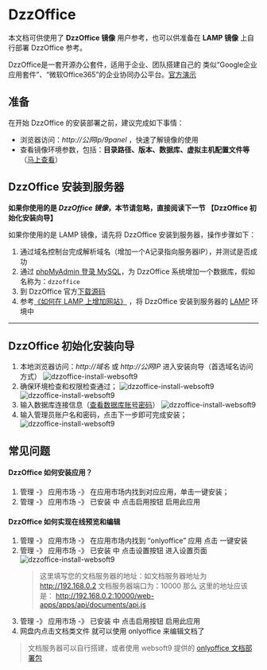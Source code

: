 # DzzOffice

本文档可供使用了 **DzzOffice 镜像** 用户参考，也可以供准备在 **LAMP 镜像** 上自行部署 DzzOffice 参考。

DzzOffice是一套开源办公套件，适用于企业、团队搭建自己的 类似“Google企业应用套件”、“微软Office365”的企业协同办公平台。[官方演示](http://demo.dzzoffice.com/)

## 准备

在开始 DzzOffice 的安装部署之前，建议完成如下事情：

* 浏览器访问：*http://公网ip/9panel* ，快速了解镜像的使用
* 查看镜像环境参数，包括：**目录路径、版本、数据库、虚拟主机配置文件等** （[马上查看](https://support.websoft9.com/docs/lamp/zh/stack-components.html)）

## DzzOffice 安装到服务器

**如果你使用的是 *DzzOffice 镜像*，本节请忽略，直接阅读下一节 【DzzOffice 初始化安装向导】**

如果你使用的是 LAMP 镜像，请先将 DzzOffice 安装到服务器，操作步骤如下：

1. 通过域名控制台完成解析域名（增加一个A记录指向服务器IP），并测试是否成功
2. 通过 [phpMyAdmin 登录 MySQL](https://support.websoft9.com/docs/lamp/zh/admin-mysql.html)，为 DzzOffice 系统增加一个数据库，假如名称为：`dzzoffice`
3. 到 DzzOffice 官方[下载源码](https://github.com/zyx0814/dzzoffice/releases/)
4. 参考[《如何在 LAMP 上增加网站》](https://support.websoft9.com/docs/lamp/zh/solution-deployment.html#安装第二个网站) ，将 DzzOffice 安装到服务器的 [LAMP](https://support.websoft9.com/docs/lamp/zh/) 环境中

---

## DzzOffice 初始化安装向导

1. 本地浏览器访问：*http://域名* 或 *http://公网IP* 进入安装向导（首选域名访问方式）
	 ![dzzoffice-install-websoft9](http://libs.websoft9.com/Websoft9/DocsPicture/zh/dzzoffice/dzzoffice-install-1-websoft9.png)
2. 确保环境检查和权限检查通过；
	 ![dzzoffice-install-websoft9](http://libs.websoft9.com/Websoft9/DocsPicture/zh/dzzoffice/dzzoffice-install-2-websoft9.png)
	 ![dzzoffice-install-websoft9](http://libs.websoft9.com/Websoft9/DocsPicture/zh/dzzoffice/dzzoffice-install-3-websoft9.png)
3. 输入数据库连接信息（[查看数据库账号密码](https://support.websoft9.com/docs/lamp/zh/stack-accounts.html)）
	![dzzoffice-install-websoft9](http://libs.websoft9.com/Websoft9/DocsPicture/zh/dzzoffice/dzzoffice-install-4-websoft9.png)
4. 输入管理员账户名和密码，点击下一步即可完成安装；
	![dzzoffice-install-websoft9](http://libs.websoft9.com/Websoft9/DocsPicture/zh/dzzoffice/dzzoffice-install-5-websoft9.png)

## 常见问题

#### DzzOffice 如何安装应用？

1. 管理 -》 应用市场 -》 在应用市场内找到对应应用，单击一键安装；
2. 管理 -》 应用市场 -》 已安装 中 点击启用按钮 启用此应用

#### DzzOffice 如何实现在线预览和编辑

1. 管理 -》 应用市场 -》 在应用市场内找到 “onlyoffice” 应用 点击 一键安装
2. 管理 -》 应用市场 -》 已安装 中 点击设置按钮 进入设置页面
	![dzzoffice-install-websoft9](http://libs.websoft9.com/Websoft9/DocsPicture/zh/dzzoffice/dzzoffice-preview-1-websoft9.png)
   > 这里填写您的文档服务器的地址：如文档服务器地址为 http://192.168.0.2 文档服务器端口为：10000 那么 这里的地址应该是：
http://192.168.0.2:10000/web-apps/apps/api/documents/api.js
3. 管理 -》 应用市场 -》 已安装 中 点击启用按钮 启用此应用
4. 网盘内点击文档类文件 就可以使用 onlyoffice 来编辑文档了

>文档服务器可以自行搭建，或者使用 websoft9 提供的 [onlyoffice 文档部署包](https://apps.websoft9.com/onlyoffice)

